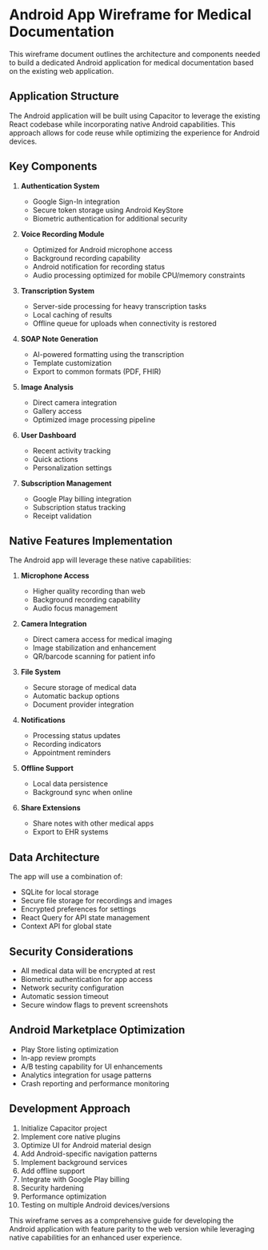 
# Android App Wireframe for Medical Documentation

This wireframe document outlines the architecture and components needed to build a dedicated Android application for medical documentation based on the existing web application.

## Application Structure

The Android application will be built using Capacitor to leverage the existing React codebase while incorporating native Android capabilities. This approach allows for code reuse while optimizing the experience for Android devices.

## Key Components

1. **Authentication System**
   - Google Sign-In integration
   - Secure token storage using Android KeyStore
   - Biometric authentication for additional security

2. **Voice Recording Module**
   - Optimized for Android microphone access
   - Background recording capability
   - Android notification for recording status
   - Audio processing optimized for mobile CPU/memory constraints

3. **Transcription System**
   - Server-side processing for heavy transcription tasks
   - Local caching of results
   - Offline queue for uploads when connectivity is restored

4. **SOAP Note Generation**
   - AI-powered formatting using the transcription
   - Template customization
   - Export to common formats (PDF, FHIR)

5. **Image Analysis**
   - Direct camera integration
   - Gallery access
   - Optimized image processing pipeline

6. **User Dashboard**
   - Recent activity tracking
   - Quick actions
   - Personalization settings

7. **Subscription Management**
   - Google Play billing integration
   - Subscription status tracking
   - Receipt validation

## Native Features Implementation

The Android app will leverage these native capabilities:

1. **Microphone Access**
   - Higher quality recording than web
   - Background recording capability
   - Audio focus management

2. **Camera Integration**
   - Direct camera access for medical imaging
   - Image stabilization and enhancement
   - QR/barcode scanning for patient info

3. **File System**
   - Secure storage of medical data
   - Automatic backup options
   - Document provider integration

4. **Notifications**
   - Processing status updates
   - Recording indicators
   - Appointment reminders

5. **Offline Support**
   - Local data persistence
   - Background sync when online

6. **Share Extensions**
   - Share notes with other medical apps
   - Export to EHR systems

## Data Architecture

The app will use a combination of:
- SQLite for local storage
- Secure file storage for recordings and images
- Encrypted preferences for settings
- React Query for API state management
- Context API for global state

## Security Considerations

- All medical data will be encrypted at rest
- Biometric authentication for app access
- Network security configuration
- Automatic session timeout
- Secure window flags to prevent screenshots

## Android Marketplace Optimization

- Play Store listing optimization
- In-app review prompts
- A/B testing capability for UI enhancements
- Analytics integration for usage patterns
- Crash reporting and performance monitoring

## Development Approach

1. Initialize Capacitor project
2. Implement core native plugins
3. Optimize UI for Android material design
4. Add Android-specific navigation patterns
5. Implement background services
6. Add offline support
7. Integrate with Google Play billing
8. Security hardening
9. Performance optimization
10. Testing on multiple Android devices/versions

This wireframe serves as a comprehensive guide for developing the Android application with feature parity to the web version while leveraging native capabilities for an enhanced user experience.
